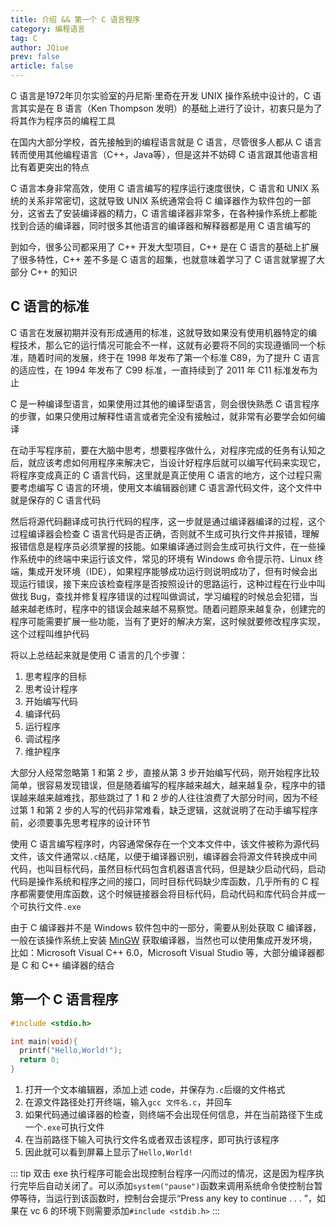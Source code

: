 ```yaml
---
title: 介绍 && 第一个 C 语言程序
category: 编程语言
tag: C
author: JQiue
prev: false
article: false
---
```


C 语言是1972年贝尔实验室的丹尼斯·里奇在开发 UNIX 操作系统中设计的，C 语言其实是在 B 语言（Ken Thompson 发明）的基础上进行了设计，初衷只是为了将其作为程序员的编程工具

在国内大部分学校，首先接触到的编程语言就是 C 语言，尽管很多人都从 C 语言转而使用其他编程语言（C++，Java等），但是这并不妨碍 C 语言跟其他语言相比有着更突出的特点

C 语言本身非常高效，使用 C 语言编写的程序运行速度很快，C 语言和 UNIX 系统的关系非常密切，这就导致 UNIX 系统通常会将 C 编译器作为软件包的一部分，这省去了安装编译器的精力，C 语言编译器非常多，在各种操作系统上都能找到合适的编译器，同时很多其他语言的编译器和解释器都是用 C 语言编写的

到如今，很多公司都采用了 C++ 开发大型项目，C++ 是在 C 语言的基础上扩展了很多特性，C++ 差不多是 C 语言的超集，也就意味着学习了 C 语言就掌握了大部分 C++ 的知识

## C 语言的标准

C 语言在发展初期并没有形成通用的标准，这就导致如果没有使用机器特定的编程技术，那么它的运行情况可能会不一样，这就有必要将不同的实现遵循同一个标准，随着时间的发展，终于在 1998 年发布了第一个标准 C89，为了提升 C 语言的适应性，在 1994 年发布了 C99 标准，一直持续到了 2011 年 C11 标准发布为止

C 是一种编译型语言，如果使用过其他的编译型语言，则会很快熟悉 C 语言程序的步骤，如果只使用过解释性语言或者完全没有接触过，就非常有必要学会如何编译

在动手写程序前，要在大脑中思考，想要程序做什么，对程序完成的任务有认知之后，就应该考虑如何用程序来解决它，当设计好程序后就可以编写代码来实现它，将程序变成真正的 C 语言代码，这里就是真正使用 C 语言的地方，这个过程只需要考虑编写 C 语言的环境，使用文本编辑器创建 C 语言源代码文件，这个文件中就是保存的 C 语言代码

然后将源代码翻译成可执行代码的程序，这一步就是通过编译器编译的过程，这个过程编译器会检查 C 语言代码是否正确，否则就不生成可执行文件并报错，理解报错信息是程序员必须掌握的技能。如果编译通过则会生成可执行文件，在一些操作系统中的终端中来运行该文件，常见的环境有 Windows 命令提示符、Linux 终端，集成开发环境（IDE），如果程序能够成功运行则说明成功了，但有时候会出现运行错误，接下来应该检查程序是否按照设计的思路运行，这种过程在行业中叫做找 Bug，查找并修复程序错误的过程叫做调试，学习编程的时候总会犯错，当越来越老练时，程序中的错误会越来越不易察觉。随着问题原来越复杂，创建完的程序可能需要扩展一些功能，当有了更好的解决方案，这时候就要修改程序实现，这个过程叫维护代码

将以上总结起来就是使用 C 语言的几个步骤：

1. 思考程序的目标
2. 思考设计程序
3. 开始编写代码
4. 编译代码
5. 运行程序
6. 调试程序
7. 维护程序

大部分人经常忽略第 1 和第 2 步，直接从第 3 步开始编写代码，刚开始程序比较简单，很容易发现错误，但是随着编写的程序越来越大，越来越复杂，程序中的错误越来越来越难找，那些跳过了 1 和 2 步的人往往浪费了大部分时间，因为不经过第 1 和第 2 步的人写的代码非常难看，缺乏逻辑，这就说明了在动手编写程序前，必须要事先思考程序的设计环节

使用 C 语言编写程序时，内容通常保存在一个文本文件中，该文件被称为源代码文件，该文件通常以`.c`结尾，以便于编译器识别，编译器会将源文件转换成中间代码，也叫目标代码，虽然目标代码包含机器语言代码，但是缺少启动代码，启动代码是操作系统和程序之间的接口，同时目标代码缺少库函数，几乎所有的 C 程序都需要使用库函数，这个时候链接器会将目标代码，启动代码和库代码合并成一个可执行文件`.exe`

由于 C 编译器并不是 Windows 软件包中的一部分，需要从别处获取 C 编译器，一般在该操作系统上安装 [MinGW](http://www.mingw.org) 获取编译器，当然也可以使用集成开发环境，比如：Microsoft Visual C++ 6.0，Microsoft Visual Studio 等，大部分编译器都是 C 和 C++ 编译器的结合

## 第一个 C 语言程序

```c
#include <stdio.h>

int main(void){
  printf("Hello,World!");
  return 0;
}
```

1. 打开一个文本编辑器，添加上述 code，并保存为`.c`后缀的文件格式
2. 在源文件路径处打开终端，输入`gcc 文件名.c`，并回车
3. 如果代码通过编译器的检查，则终端不会出现任何信息，并在当前路径下生成一个`.exe`可执行文件
4. 在当前路径下输入可执行文件名或者双击该程序，即可执行该程序
5. 因此就可以看到屏幕上显示了`Hello,World!`

::: tip
双击 exe 执行程序可能会出现控制台程序一闪而过的情况，这是因为程序执行完毕后自动关闭了。可以添加`system("pause")`函数来调用系统命令使控制台暂停等待，当运行到该函数时，控制台会提示“Press any key to continue . . . ”，如果在 vc 6 的环境下则需要添加`#include <stdib.h>`
:::
